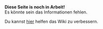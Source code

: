 **Diese Seite is noch in Arbeit!**<br>
Es könnte sein das Informationen fehlen.

Du kannst [hier](https://github.com/Star-Pedestal-Games/Starfall-Wiki) helfen das Wiki zu verbessern.